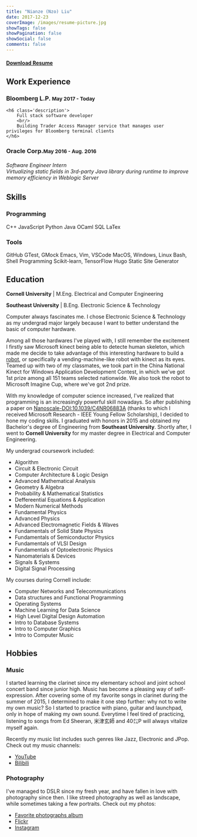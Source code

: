 ```yaml
---
title: "Nianze (Nzo) Liu"
date: 2017-12-23
coverImage: /images/resume-picture.jpg
showTags: false
showPagination: false
showSocial: false
comments: false
---
```

<h4 class='text-center'>
    <a href='https://drive.google.com/file/d/1r7-g99aMlgLqXwMPj7Kz43BUMk9iUgz4/view?usp=sharing'>Download Resume</a>
</h4>

## Work Experience

<div class='display-card experience-card'>
    <h3 class='company'>Bloomberg L.P. <small class='dates'>May 2017 - Today</small></h3>

    <h6 class='description'>
        Full stack software developer
        <br/>
        Building Trader Access Manager service that manages user privileges for Bloomberg terminal clients
    </h6>
</div>

<div class='display-card experience-card'>
    <h3 class='company'>Oracle Corp.<small class='dates'>May 2016 - Aug. 2016</small></h3>
    <h6 class='description'>
        Software Engineer Intern<br/>
        Virtualizing static fields in 3rd-party Java library during runtime to improve memory efficiency in Weblogic Server
    </h6>
</div>

## Skills

<div class='display-card skills'>
    <h3 class='skill-category'>Programming</h3>
    <span class='tooltip--top' data-tooltip='My primary programming language.'>C++</span>
    <span>JavaScript</span>
    <span>Python</span>
    <span>Java</span>
    <span>OCaml</span>
    <span>SQL</span>
    <span>LaTex</span>    
</div>

<div class='display-card skills'>
    <h3 class='skill-category'>Tools</h3>
    <span>GitHub</span>
    <span class='tooltip--top' data-tooltip="Test Driven Development is preferred">GTest, GMock</span>
    <span>Emacs, Vim, VSCode</span>
    <span>MacOS, Windows, Linux</span>
    <span>Bash, Shell Programming</span>
    <span>Scikit-learn, TensorFlow</span>
    <span class='tooltip--top' data-tooltip="Tool I used to built this website">Hugo Static Site Generator</span>
</div>

## Education

**Cornell University**
| M.Eng. Electrical and Computer Engineering

**Southeast University**
| B.Eng. Electronic Science & Technology

Computer always fascinates me. I chose Electronic Science & Technology as my undergrad major largely because I want to better understand the basic of computer hardware. 

Among all those hardwares I've played with, I still remember the excitement I firstly saw Microsoft kinect being able to detecte human skeleton, which made me decide to take advantage of this interesting hardware to build a [robot](https://youtu.be/Y7ey0uSVP0o), or specifically a vending-machine-like robot with kinect as its eyes. Teamed up with two of my classmates, we took part in the China National Kinect for Windows Application Development Contest, in which we've got 1st prize among all 151 teams selected nationwide. We also took the robot to Microsoft Imagine Cup, where we've got 2nd prize.

With my knowledge of computer science increased, I've realized that programming is an increasingly powerful skill nowadays. So after publishing a paper on [Nanoscale-DOI:10.1039/C4NR06883A](http://pubs.rsc.org/en/content/articlelanding/2015/nr/c4nr06883a#!divAbstract) (thanks to which I received Microsoft Research - IEEE Young Fellow Scholarship), I decided to hone my coding skills. I graduated with honors in 2015 and obtained my Bachelor's degree of Engineering from **Southeast University**. Shortly after, I went to **Cornell University** for my master degree in Electrical and Computer Engineering.

My undergrad coursework included:

* Algorithm
* Circuit & Electronic Circuit
* Computer Architecture & Logic Design
* Advanced Mathematical Analysis
* Geometry & Algebra
* Probability & Mathematical Statistics
* Deffereential Equations & Application
* Modern Numerical Methods
* Fundamental Physics
* Advanced Physics
* Advanced Electromagnetic Fields & Waves
* Fundamentals of Solid State Physics
* Fundamentals of Semiconductor Physics
* Fundamentals of VLSI Design
* Fundamentals of Optoelectronic Physics
* Nanomaterials & Devices
* Signals & Systems
* Digital Signal Processing

My courses during Cornell include:

* Computer Networks and Telecommunications
* Data structures and Functional Programming
* Operating Systems
* Machine Learning for Data Science
* High Level Digital Design Automation
* Intro to Database Systems
* Intro to Computer Graphics
* Intro to Computer Music

## Hobbies

### Music

I started learning the clarinet since my elementary school and joint school concert band since junior high. Music has become a pleasing way of self-expression. After covering some of my favorite songs in clarinet during the summer of 2015, I determined to make it one step further: why not to write my own music? So I started to practice with piano, guitar and launchpad, only in hope of making my own sound. Everytime I feel tired of practicing, listening to songs from Ed Sheeran, 米津玄師 and 40㍍P will always vitalize myself again.

Recently my music list includes such genres like Jazz, Electronic and JPop. Check out my music channels:

* [YouTube](https://www.youtube.com/user/daoxinzhishui/)
* [Bilibili](https://space.bilibili.com/2844586/)

### Photography

I've managed to  DSLR since my fresh year, and have fallen in love with photography since then. I like streed photography as well as landscape, while sometimes taking a few portraits. Check out my photos:

* [Favorite photographs album](/photo-faves/)
* [Flickr](https://www.flickr.com/photos/129774362@N07/)
* [Instagram](https://www.instagram.com/eznain/)
